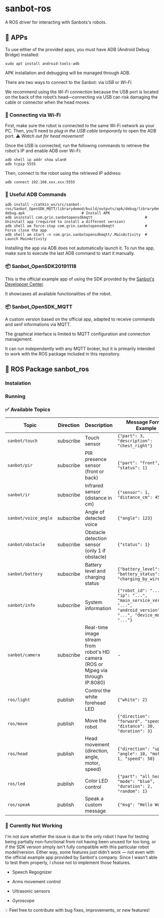 # sanbot-ros

A ROS driver for interacting with Sanbots's robots.

## :iphone: APPs

To use either of the provided apps, you must have ADB (Android Debug Bridge) installed:

```
sudo apt install android-tools-adb
```

APK installation and debugging will be managed through ADB.

There are two ways to connect to the Sanbot: via *USB* or *Wi-Fi*. 

We recommend using the *Wi-Fi* connection because the USB port is located on the back of the robot’s head—connecting via USB can risk damaging the cable or connector when the head moves.

### :electric_plug: Connecting via Wi-Fi

First, make sure the robot is connected to the same Wi-Fi network as your PC.
Then, you’ll need to *plug in the USB cable temporarily* to open the ADB port. :warning: *Watch out for head movement!*

Once the USB is connected, run the following commands to retrieve the robot's IP and enable ADB over Wi-Fi:

```
adb shell ip addr show wlan0
adb tcpip 5555
```

Then, connect to the robot using the retrieved IP address:

```
adb connect 192.168.xxx.xxx:5555
```

### :wrench: Useful ADB Commands

```
adb install ~/catkin_ws/src/sanbot-ros/Sanbot_OpenSDK_MQTT/librarydemod/build/outputs/apk/debug/librarydemod-debug.apk                          # Install APK
adb uninstall com.grin.sanbotopensdkmqtt                        # Uninstall app (required to install a different version)
adb shell am force-stop com.grin.sanbotopensdkmqtt              # Force close the app
adb shell am start -n com.grin.sanbotopensdkmqtt/.MainActivity  # Launch MainActivity
```

Installing the app via ADB does not automatically launch it. To run the app, make sure to execute the last ADB command to start it manually.

### :package: Sanbot_OpenSDK20191118

This is the official example app of using the SDK provided by the [Sanbot's Developoer Center](http://blue.sanbotcloud.com:98/dev/docs/robot.html).

It showcases all available functionalities of the robot.

### :package: Sanbot_OpenSDK_MQTT

A custom version based on the official app, adapted to receive commands and senf informations via MQTT.

The graphical interface is limited to MQTT configuration and connection management.

It can run independently with any MQTT broker, but it is primarily intended to work with the ROS package included in this repository.

## :robot: ROS Package sanbot_ros

### Instalation

### Running

### :white_check_mark: Available Topics

| **Topic**                          | **Direction** | **Description**                                              | **Message Format Example** |
|-----------------------------------|---------------|--------------------------------------------------------------|-----------------------------|
| `sanbot/touch`                   | subscribe       | Touch sensor                                                | `{"part": 3, "description": "chest_right"}` |
| `sanbot/pir`                     | subscribe       | PIR presence sensor (front or back)                         | `{"part": "front", "status": 1}` |
| `sanbot/ir`                      | subscribe       | Infrared sensor (distance in cm)                            | `{"sensor": 1, "distance_cm": 45}` |
| `sanbot/voice_angle`             | subscribe       | Angle of detected voice                                     | `{"angle": 123}` |
| `sanbot/obstacle`                | subscribe       | Obstacle detection sensor (only 1 if obstacle)                                  | `{"status": 1}` |
| `sanbot/battery`                 | subscribe       | Battery level and charging status                           | `{"battery_level": 82, "battery_status": "charging_by_wire"}` |
| `sanbot/info`                    | subscribe       | System information                                          | `{"robot_id": "...", "ip": "...", "main_service_version": "...", "android_version": "...", "device_model": "..."}` |
| `sanbot/camera`                  | subscribe       | Real-time image stream from robot's HD camera (ROS or Mjpeg via through IP:8080) | - |
| `ros/light`                      | publish         | Control the white forehead LED                              | `{"white": 2}` |
| `ros/move`                       | publish         | Move the robot                                              | `{"direction": "forward", "speed": 6, "distance": 30, "duration": 3}` |
| `ros/head`                       | publish         | Head movement (direction, angle, motor, speed)              | `{"direction": "up", "angle": 10, "motor": 1, "speed": 50}` |
| `ros/led`                        | publish         | Color LED control                                           | `{"part": "all_head", "mode": "blue", "duration": 2, "random": 1}` |
| `ros/speak`                      | publish         | Speak a custom message                                         | `{"msg": "Hello World"}` |

### :no_entry_sign: Curently Not Working

I'm not sure whether the issue is due to the only robot I have for testing being partially non-functional from not having been unused for too long, or if the SDK version simply isn't fully compatible with this particular robot model/version. Either way, some features just didn't work — not even with the official example app provided by Sanbot's company. Since I wasn't able to test them properly, I chose not to implement those features.

- Speech Regognizer

- Arms movement control

- Ultrasonic sensors

- Gyroscope

:bulb: Feel free to contribute with bug fixes, improvements, or new features!